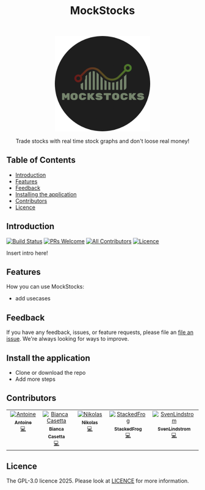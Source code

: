 
<h1 align="center"> MockStocks </h1> <br>
<p align="center">
<a href="https://github.com/StackedFrog/StackedStocks">
<img alt="MockStocks" title="MockStocks" src="https://github.com/StackedFrog/MockStocks/blob/main/view/mockstocks-round.png?raw=true" width="250">
</a>

</p>
<p align="center">
Trade stocks with real time stock graphs and don't loose real money!
</p>

<!--p align="center">
<a href="Link to an appstore">
<img alt="Get it on an appstore" title="Appstore" src="appstoreimagelink" width="140">
</a>
</p-->

## Table of Contents

- [Introduction](#introduction)
- [Features](#features)
- [Feedback](#feedback)
- [Installing the application](#install-the-application)
- [Contributors](#contributors)
- [Licence](#licence)

## Introduction

[![Build Status](https://img.shields.io/github/actions/workflow/status/StackedFrog/StackedStocks/rust.yml
)](https://github.com/StackedFrog/StackedStocks/actions/workflows/rust.yml)
[![PRs Welcome](https://img.shields.io/badge/PRs-welcome-brightgreen.svg?style=flat-square)](http://makeapullrequest.com)
[![All Contributors](https://img.shields.io/github/all-contributors/StackedFrog/StackedStocks
)](#contributors)
[![Licence](https://img.shields.io/github/license/SchwarzNikolas/RootReflect
)](https://github.com/StackedFrog/StackedStocks/blob/main/LICENSE)


Insert intro here!

<!-- <p align="center"> -->
<!-- <img src = "overwiew image" width=350> -->
</p-->

## Features

How you can use MockStocks:

* add usecases

<p align="center">
<!-- <img src = "" width=700> -->
</p>

## Feedback

If you have any feedback, issues, or feature requests, please file an [file an issue](https://github.com/StackedFrog/StackedStocks/issues/new). We're always looking for ways to improve.

## Install the application

- Clone or download the repo
- Add more steps 

## Contributors

<!-- ALL-CONTRIBUTORS-LIST:START - Do not remove or modify this section -->
<!-- prettier-ignore-start -->
<!-- markdownlint-disable -->
<table>
  <tbody>
    <tr>
      <td align="center" valign="top" width="14.28%"><a href="https://github.com/tableba"><img src="https://avatars.githubusercontent.com/u/143651768?v=4?s=100" width="100px;" alt="Antoine"/><br /><sub><b>Antoine</b></sub></a><br /><a href="https://github.com/StackedFrog/MockStocks/commits?author=tableba" title="Code">💻</a></td>
      <td align="center" valign="top" width="14.28%"><a href="https://github.com/biancacasetta"><img src="https://avatars.githubusercontent.com/u/86834800?v=4?s=100" width="100px;" alt="Bianca Casetta"/><br /><sub><b>Bianca Casetta</b></sub></a><br /><a href="https://github.com/StackedFrog/MockStocks/commits?author=biancacasetta" title="Code">💻</a></td>
      <td align="center" valign="top" width="14.28%"><a href="https://github.com/SchwarzNikolas"><img src="https://avatars.githubusercontent.com/u/71844580?v=4?s=100" width="100px;" alt="Nikolas"/><br /><sub><b>Nikolas</b></sub></a><br /><a href="https://github.com/StackedFrog/MockStocks/commits?author=SchwarzNikolas" title="Code">💻</a></td>
      <td align="center" valign="top" width="14.28%"><a href="https://github.com/StackedFrog"><img src="https://avatars.githubusercontent.com/u/147399576?v=4?s=100" width="100px;" alt="StackedFrog"/><br /><sub><b>StackedFrog</b></sub></a><br /><a href="https://github.com/StackedFrog/MockStocks/commits?author=StackedFrog" title="Code">💻</a></td>
      <td align="center" valign="top" width="14.28%"><a href="https://github.com/SvenLindstrom"><img src="https://avatars.githubusercontent.com/u/157505827?v=4?s=100" width="100px;" alt="SvenLindstrom"/><br /><sub><b>SvenLindstrom</b></sub></a><br /><a href="https://github.com/StackedFrog/MockStocks/commits?author=SvenLindstrom" title="Code">💻</a></td>
    </tr>
  </tbody>
</table>

<!-- markdownlint-restore -->
<!-- prettier-ignore-end -->

<!-- ALL-CONTRIBUTORS-LIST:END -->

## Licence

The GPL-3.0 licence 2025. Please look at [LICENCE](https://github.com/StackedFrog/StackedStocks/blob/main/LICENSE) for more information.
